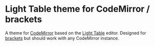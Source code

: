 # Light Table theme for CodeMirror / brackets

A theme for [CodeMirror](http://codemirror.net/) based on the [Light Table](http://www.lighttable.com/) editor. Designed for [brackets](https://github.com/adobe/brackets) but should work with any CodeMirror instance.

